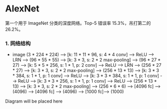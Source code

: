 # AlexNet

第一个用于 ImageNet 分类的深度网络。Top-5 错误率 15.3%，吊打第二的 26.2%。

### 1. 网络结构

- image (3 \* 224 \* 224) --> [k: 11 \* 11 \* 96, s: 4 \* 4 conv] --> ReLU --> LRN --> (96 \* 55 \* 55) --> [k: 3 \* 3, s: 2 \* 2 max-pooling] --> (96 \* 27 \* 27) --> [k: 5 \* 5 \* 256, s: 1 \* 1, p: 2 conv] --> ReLU --> LRN --> (256 \* 27 \* 27) --> [k: 3 \* 3, s: 2 \* 2 max-pooling] --> (256 \* 13 \* 13) --> [k: 3 \* 3 \* 384, s: 1 \* 1, p: 1 conv] --> ReLU --> [k: 3 \* 3 \* 384, s: 1 \* 1, p: 1 conv] --> ReLU --> [k: 3 \* 3 \* 256, s: 1 \* 1, p: 1 conv] --> ReLU --> (256 \* 13 \* 13) --> [k: 3 \* 3, s: 2 \* 2 max-pooling] --> (256 \* 6 \* 6) --> [4096 fc] --> (4096) --> [4096 fc] --> (4096) --> [1000 fc]--> (1000)

<div id="diagram">Diagram will be placed here</div>
<script>
    var diagram = flowchart.parse('st=>start: Start:>http://www.google.com[blank]\n' +
                                'e=>end:>http://www.google.com\n' +
                                'op1=>operation: My Operation\n' +
                                'sub1=>subroutine: My Subroutine\n' +
                                'cond=>condition: Yes \n' +
                                'or No?\n:>http://www.google.com' +
                                'io=>inputoutput|request: catch something...\n' +
                                '' +
                                'st->op1->cond\n' +
                                'cond(yes)->io->e\n' + // conditions can also be redirected like cond(yes, bottom) or cond(yes, right)
                                'cond(no)->sub1(right)->op1');
    diagram.drawSVG('diagram');
</script>